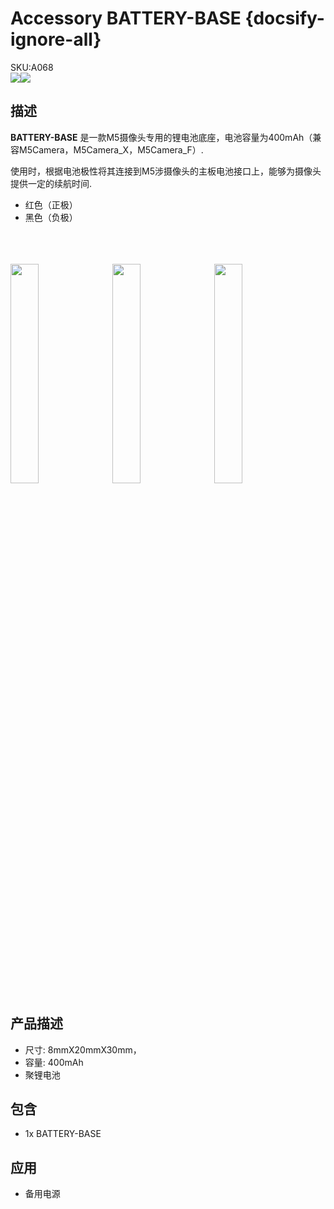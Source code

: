 # Accessory BATTERY-BASE {docsify-ignore-all}

<div class="badge badge-pill badge-primary product_sku_tag">SKU:A068</div>

<div class="product_pic"><img src="assets\img\product_pics\accessory\battery_base\battery_base_01.jpg"><img src="assets\img\product_pics\accessory\battery_base\battery_base_02.jpg"></div>

## 描述

**BATTERY-BASE** 是一款M5摄像头专用的锂电池底座，电池容量为400mAh（兼容M5Camera，M5Camera_X，M5Camera_F）.

使用时，根据电池极性将其连接到M5涉摄像头的主板电池接口上，能够为摄像头提供一定的续航时间.

 - 红色（正极）
 - 黑色（负极）

<br><br><br>
<img src="assets\img\product_pics\accessory\battery_base\battery_base_05.jpg" width="30%" height="30%">&nbsp;&nbsp;&nbsp;<img src="assets\img\product_pics\accessory\battery_base\battery_base_06.jpg" width="30%" height="30%">&nbsp;&nbsp;&nbsp;<img src="assets\img\product_pics\accessory\battery_base\battery_base_07.jpg" width="30%" height="30%">

## 产品描述

- 尺寸: 8mmX20mmX30mm，
- 容量: 400mAh
- 聚锂电池

## 包含

- 1x BATTERY-BASE

## 应用

- 备用电源 

<script>

   var purchase_link = 'https://m5stack.com/collections/m5-unit/products/m5stack-battery-base';

   anchor_search(purchase_link);
   scrollFunc();

</script>